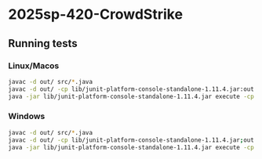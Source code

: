 # 2025sp-420-CrowdStrike

## Running tests
### Linux/Macos
```sh
javac -d out/ src/*.java
javac -d out/ -cp lib/junit-platform-console-standalone-1.11.4.jar:out test/*.java
java -jar lib/junit-platform-console-standalone-1.11.4.jar execute -cp out --scan-class-path
```

### Windows
```sh
javac -d out/ src/*.java
javac -d out/ -cp lib/junit-platform-console-standalone-1.11.4.jar;out test/*.java
java -jar lib/junit-platform-console-standalone-1.11.4.jar execute -cp out --scan-class-path
```
